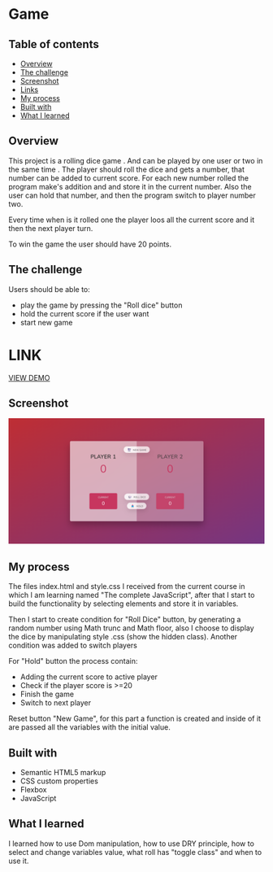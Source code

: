 # Game

## Table of contents

- [Overview](#overview)
- [The challenge](#the-challenge)
- [Screenshot](#screenshot)
- [Links](#links)
- [My process](#my-process)
- [Built with](#built-with)
- [What I learned](#what-i-learned)

## Overview

This project is a rolling dice game . And can be played by one user or two in the same time . The player should roll the dice and gets a number, that number can be added to current score. For each new number rolled the program make's addition and and store it in the current number. Also the user can hold that number, and then the program switch to player number two.

Every time when is it rolled one the player loos all the current score and it then the next player turn.

To win the game the user should have 20 points.

## The challenge

Users should be able to:

- play the game by pressing the "Roll dice" button
- hold the current score if the user want
- start new game
  
# LINK
[ VIEW DEMO](https://miron-silviu.github.io/Game/)

## Screenshot

![alt text](image.png)


## My process

The files index.html and style.css I received from the current course in which I am learning named "The complete JavaScript", after that I start to build the functionality by selecting elements and store it in variables.

Then I start to create condition for "Roll Dice" button, by generating a random number using Math trunc and Math floor, also I choose to display the dice by manipulating style .css (show the hidden class).
Another condition was added to switch players

For "Hold" button the process contain:

- Adding the current score to active player
- Check if the player score is >=20
- Finish the game
- Switch to next player

Reset button "New Game", for this part a function is created and inside of it are passed all the variables with the initial value.

## Built with

- Semantic HTML5 markup
- CSS custom properties
- Flexbox
- JavaScript

## What I learned

I learned how to use Dom manipulation, how to use DRY principle, how to select and change variables value, what roll has "toggle class" and when to use it.
